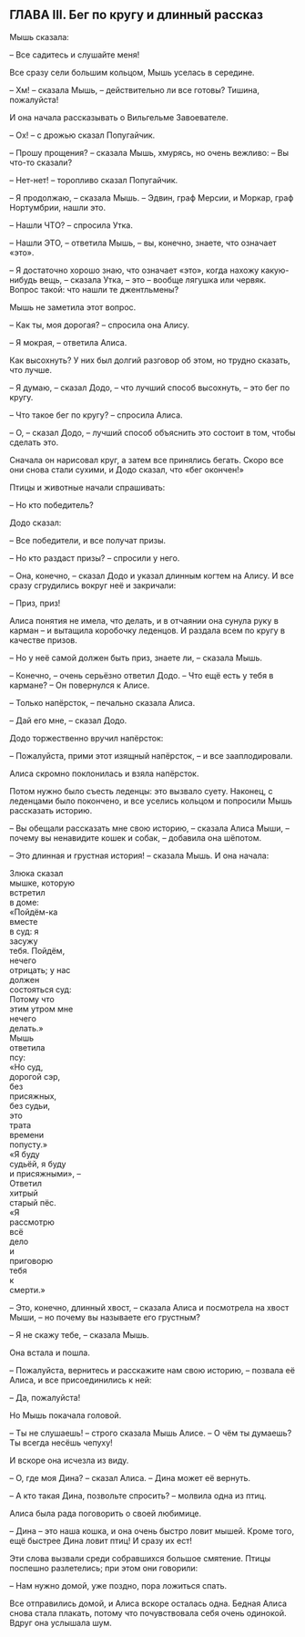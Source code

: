 ## ГЛАВА III. Бег по кругу и длинный рассказ

Мышь сказала:

– Все садитесь и слушайте меня!

Все сразу сели большим кольцом, Мышь уселась в середине.

– Хм! – сказала Мышь, – действительно ли все готовы? Тишина, пожалуйста!

И она начала рассказывать о Вильгельме Завоевателе.

– Ох! – с дрожью сказал Попугайчик.

– Прошу прощения? – сказала Мышь, хмурясь, но очень вежливо: – Вы что-то сказали?

– Нет-нет! – торопливо сказал Попугайчик.

– Я продолжаю, – сказала Мышь. – Эдвин, граф Мерсии, и Моркар, граф Нортумбрии, нашли это.

– Нашли ЧТО? – спросила Утка.

– Нашли ЭТО, – ответила Мышь, – вы, конечно, знаете, что означает «это».

– Я достаточно хорошо знаю, что означает «это», когда нахожу какую-нибудь вещь, – сказала Утка, – это – вообще лягушка или червяк. Вопрос такой: что нашли те джентльмены?

Мышь не заметила этот вопрос.

– Как ты, моя дорогая? – спросила она Алису.

– Я мокрая, – ответила Алиса.

Как высохнуть? У них был долгий разговор об этом, но трудно сказать, что лучше.

– Я думаю, – сказал Додо, – что лучший способ высохнуть, – это бег по кругу.

– Что такое бег по кругу? – спросила Алиса.

– О, – сказал Додо, – лучший способ объяснить это состоит в том, чтобы сделать это.

Сначала он нарисовал круг, а затем все принялись бегать. Скоро все они снова стали сухими, и Додо сказал, что «бег окончен!»

Птицы и животные начали спрашивать:

– Но кто победитель?

Додо сказал:

– Все победители, и все получат призы.

– Но кто раздаст призы? – спросили у него.

– Она, конечно, – сказал Додо и указал длинным когтем на Алису. И все сразу сгрудились вокруг неё и закричали:

– Приз, приз!

Алиса понятия не имела, что делать, и в отчаянии она сунула руку в карман – и вытащила коробочку леденцов. И раздала всем по кругу в качестве призов.

– Но у неё самой должен быть приз, знаете ли, – сказала Мышь.

– Конечно, – очень серьёзно ответил Додо. – Что ещё есть у тебя в кармане? – Он повернулся к Алисе.

– Только напёрсток, – печально сказала Алиса.

– Дай его мне, – сказал Додо.

Додо торжественно вручил напёрсток:

– Пожалуйста, прими этот изящный напёрсток, – и все зааплодировали.

Алиса скромно поклонилась и взяла напёрсток.

Потом нужно было съесть леденцы: это вызвало суету. Наконец, с леденцами было покончено, и все уселись кольцом и попросили Мышь рассказать историю.

– Вы обещали рассказать мне свою историю, – сказала Алиса Мыши, – почему вы ненавидите кошек и собак, – добавила она шёпотом.

– Это длинная и грустная история! – сказала Мышь. И она начала:

Злюка сказал  
мышке, которую  
встретил  
в доме:  
«Пойдём-ка  
вместе  
в суд: я  
засужу  
тебя. Пойдём,  
нечего  
отрицать; у нас  
должен  
состояться суд:  
Потому что  
этим утром мне  
нечего  
делать.»  
Мышь  
ответила  
псу:  
«Но суд,  
дорогой сэр,  
без  
присяжных,  
без судьи,  
это  
трата  
времени  
попусту.»  
«Я буду  
судьёй, я буду  
и присяжными», –  
Ответил  
хитрый  
старый пёс.  
«Я  
рассмотрю  
всё  
дело  
и  
приговорю  
тебя  
к  
смерти.»

– Это, конечно, длинный хвост, – сказала Алиса и посмотрела на хвост Мыши, – но почему вы называете его грустным?

– Я не скажу тебе, – сказала Мышь.

Она встала и пошла.

– Пожалуйста, вернитесь и расскажите нам свою историю, – позвала её Алиса, и все присоединились к ней:

– Да, пожалуйста!

Но Мышь покачала головой.

– Ты не слушаешь! – строго сказала Мышь Алисе. – О чём ты думаешь? Ты всегда несёшь чепуху!

И вскоре она исчезла из виду.

– О, где моя Дина? – сказал Алиса. – Дина может её вернуть.

– А кто такая Дина, позвольте спросить? – молвила одна из птиц.

Алиса была рада поговорить о своей любимице.

– Дина – это наша кошка, и она очень быстро ловит мышей. Кроме того, ещё быстрее Дина ловит птиц! И сразу их ест!

Эти слова вызвали среди собравшихся большое смятение. Птицы поспешно разлетелись; при этом они говорили:

– Нам нужно домой, уже поздно, пора ложиться спать.

Все отправились домой, и Алиса вскоре осталась одна. Бедная Алиса снова стала плакать, потому что почувствовала себя очень одинокой. Вдруг она услышала шум.